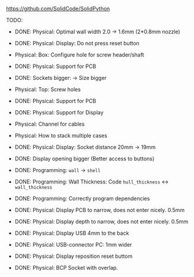 https://github.com/SolidCode/SolidPython

TODO:
  * DONE: Physical: Optimal wall width 2.0 -> 1.6mm (2*0.8mm nozzle)
  * DONE: Physical: Display: Do not press reset button
  * Physical: Box: Configure hole for screw header/shaft
  * DONE: Physical: Support for PCB
  * DONE: Sockets bigger: -> Size bigger
  * Physical: Top: Screw holes
  * DONE: Physical: Support for PCB
  * DONE: Physical: Support for Display
  * Physical: Channel for cables
  * Physical: How to stack multiple cases
  * DONE: Physical: Display: Socket distance 20mm -> 19mm
  * DONE: Display opening bigger (Better access to buttons)
  * DONE: Programming: `wall` -> `shell`
  * DONE: Programming: Wall Thickness: Code `hull_thickness` <-> `wall_thickness`
  * DONE: Programming: Correctly program dependencies

  * DONE: Physical: Display PCB to narrow, does not enter nicely. 0.5mm
  * DONE: Physical: Display depth to narrow, does not enter nicely. 0.5mm
  * DONE: Physical: Display USB 4mm to the back
  * DONE: Physical: USB-connector PC: 1mm wider

  * DONE: Physical: Display reposition reset buttom
  * DONE: Physical: BCP Socket with overlap.

